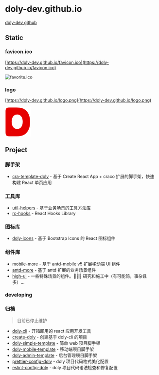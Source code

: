 # doly-dev.github.io

[doly-dev github](https://github.com/doly-dev)

## Static

### favicon.ico

[https://doly-dev.github.io/favicon.ico](https://doly-dev.github.io/favicon.ico)

![favorite.ico](favicon.ico)

### logo

[https://doly-dev.github.io/logo.png](https://doly-dev.github.io/logo.png)

![logo.png](logo.png)

## Project

### 脚手架

- [cra-template-doly](https://doly-dev.github.io/cra-template-doly-site/latest/index.html) - 基于 Create React App + craco 扩展的脚手架，快速构建 React 单页应用

### 工具库

- [util-helpers](https://doly-dev.github.io/util-helpers/index.html) - 基于业务场景的工具方法库
- [rc-hooks](https://doly-dev.github.io/rc-hooks/latest/index.html) - React Hooks Library

### 图标库

- [doly-icons](https://doly-dev.github.io/doly-icons/latest/index.html) - 基于 Bootstrap Icons 的 React 图标组件

### 组件库

- [mobile-more](https://doly-dev.github.io/mobile-more/latest/index.html) - 基于 antd-mobile v5 扩展移动端 UI 组件
- [antd-more](https://doly-dev.github.io/antd-more/latest/index.html) - 基于 antd 扩展的业务场景组件
- [high-ui](https://doly-dev.github.io/high-ui/latest/index.html) - 一些特殊场景的组件。👨🏻‍💻 研究和施工中（有可能鸽，事杂且多）...

### developing

### 归档

> 目前已停止维护

- [doly-cli](https://github.com/doly-dev/doly-cli) - 开箱即用的 react 应用开发工具
- [create-doly](https://github.com/doly-dev/create-doly) - 创建基于 doly-cli 的项目
- [doly-simple-template](https://github.com/doly-dev/doly-simple-template) - 简单 web 项目脚手架
- [doly-mobile-template](https://github.com/doly-dev/doly-mobile-template) - 移动端项目脚手架
- [doly-admin-template](https://github.com/doly-dev/doly-admin-template) - 后台管理项目脚手架
- [prettier-config-doly](https://github.com/doly-dev/prettier-config-doly) - doly 项目代码格式美化配置
- [eslint-config-doly](https://github.com/doly-dev/eslint-config-doly) - doly 项目代码语法检查和修复配置

